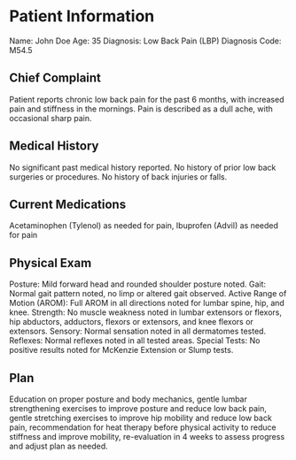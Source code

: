 
# Patient Information
Name: John Doe
Age: 35
Diagnosis: Low Back Pain (LBP)
Diagnosis Code: M54.5

## Chief Complaint
Patient reports chronic low back pain for the past 6 months, with increased pain and stiffness in the mornings. Pain is described as a dull ache, with occasional sharp pain.

## Medical History
No significant past medical history reported. No history of prior low back surgeries or procedures. No history of back injuries or falls.

## Current Medications
Acetaminophen (Tylenol) as needed for pain, Ibuprofen (Advil) as needed for pain

## Physical Exam
Posture: Mild forward head and rounded shoulder posture noted.
Gait: Normal gait pattern noted, no limp or altered gait observed.
Active Range of Motion (AROM): Full AROM in all directions noted for lumbar spine, hip, and knee.
Strength: No muscle weakness noted in lumbar extensors or flexors, hip abductors, adductors, flexors or extensors, and knee flexors or extensors.
Sensory: Normal sensation noted in all dermatomes tested.
Reflexes: Normal reflexes noted in all tested areas.
Special Tests: No positive results noted for McKenzie Extension or Slump tests.

## Plan
Education on proper posture and body mechanics, gentle lumbar strengthening exercises to improve posture and reduce low back pain, gentle stretching exercises to improve hip mobility and reduce low back pain, recommendation for heat therapy before physical activity to reduce stiffness and improve mobility, re-evaluation in 4 weeks to assess progress and adjust plan as needed.
